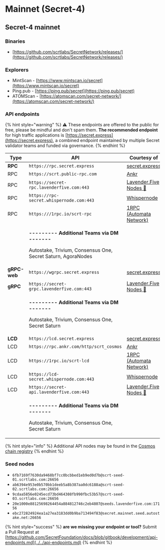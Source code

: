 # Mainnet (Secret-4)

## Secret-4 mainnet

### Binaries

* [https://github.com/scrtlabs/SecretNetwork/releases/](https://github.com/scrtlabs/SecretNetwork/releases/)

### Explorers

* MintScan - [https://www.mintscan.io/secret](https://www.mintscan.io/secret)
* Ping.pub - [https://ping.pub/secret](https://ping.pub/secret)
* ATOMScan - [https://atomscan.com/secret-network/](https://atomscan.com/secret-network/)

### API endpoints

{% hint style="warning" %}
⚠️ These endpoints are offered to the public for free, please be mindful and don't spam them. **The recommended endpoint** for high traffic applications is [https://secret.express](https://secret.express), a combined endpoint maintained by multiple Secret validator teams and funded via governance.
{% endhint %}

| Type         | API                                                                                                                                  | Courtesy of                                               |
| ------------ | ------------------------------------------------------------------------------------------------------------------------------------ | --------------------------------------------------------- |
| **RPC**      | `https://rpc.secret.express`                                                                                                         | [secret.express](https://secret.express)                  |
| RPC          | `https://scrt.public-rpc.com`                                                                                                        | [Ankr](https://scrt.public-rpc.com/)                      |
| RPC          | `https://secret-rpc.lavenderfive.com:443`                                                                                            | [Lavender.Five Nodes 🐝](https://github.com/LavenderFive) |
| RPC          | `https://rpc-secret.whispernode.com:443`                                                                                             | [Whispernode](https://www.whispernode.com/)               |
| RPC          | `https:///1rpc.io/scrt-rpc`                                                                                                          | [1RPC (Automata Network)](https://www.1rpc.io/)           |
|              | <p><strong>--------- Additional Teams via DM -------</strong></p><p>Autostake, Trivium, Consensus One, Secret Saturn, AgoraNodes</p> |                                                           |
| **gRPC-web** | `https://wgrpc.secret.express`                                                                                                       | [secret.express](https://secret.express)                  |
| **gRPC**     | `https://secret-grpc.lavenderfive.com:443`                                                                                           | [Lavender.Five Nodes 🐝](https://github.com/LavenderFive) |
|              | <p><strong>--------- Additional Teams via DM -------</strong></p><p>Autostake, Trivium, Consensus One, Secret Saturn</p>             |                                                           |
| **LCD**      | `https://lcd.secret.express`                                                                                                         | [secret.express](https://secret.express)                  |
| LCD          | `https://rpc.ankr.com/http/scrt_cosmos`                                                                                              | [Ankr](https://scrt.public-rpc.com/)                      |
| LCD          | `https://1rpc.io/scrt-lcd`                                                                                                           | [1RPC (Automata Network)](https://www.1rpc.io/)           |
| LCD          | `https://lcd-secret.whispernode.com:443`                                                                                             | [Whispernode](https://www.whispernode.com/)               |
| LCD          | `https://secret-api.lavenderfive.com:443`                                                                                            | [Lavender.Five Nodes 🐝](https://github.com/LavenderFive) |
|              | <p><strong>--------- Additional Teams via DM -------</strong></p><p>Autostake, Trivium, Consensus One, Secret Saturn</p>             |                                                           |

{% hint style="info" %}
Additional API nodes may be found in the [Cosmos chain registry](https://github.com/cosmos/chain-registry/blob/master/secretnetwork/chain.json)
{% endhint %}

### Seed nodes

* `6fb7169f7630da9468bf7cc0bcbbed1eb9ed0d7b@scrt-seed-01.scrtlabs.com:26656`
* `ab6394e953e0b570bb1deeb5a8b387aa0dc6188a@scrt-seed-02.scrtlabs.com:26656`
* `9cdaa5856e0245ecd73bd464308fb990fbc53b57@scrt-seed-03.scrtlabs.com:26656`
* `20e1000e88125698264454a884812746c2eb4807@seeds.lavenderfive.com:17156`
* `ebc272824924ea1a27ea3183dd0b9ba713494f83@secret.mainnet.seed.autostake.net:26656`

{% hint style="success" %}
**are we missing your endpoint or tool?** Submit a Pull Request at [https://github.com/SecretFoundation/docs/blob/gitbook/development/api-endpoints.md](../../api-endpoints.md)
{% endhint %}
